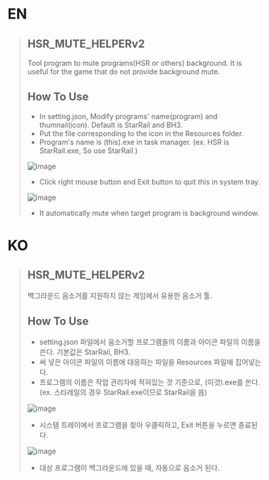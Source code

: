 # EN
> ## HSR_MUTE_HELPERv2
> Tool program to mute programs(HSR or others) background. It is useful for the game that do not provide background mute.
>
> ## How To Use
> * In setting.json, Modify programs' name(program) and thumnail(icon). Default is StarRail and BH3.
> * Put the file corresponding to the icon in the Resources folder.
> * Program's name is (this).exe in task manager. (ex. HSR is StarRail.exe, So use StarRail.)
>
> ![image](https://github.com/jino9492/hsr-mute-helper-v2/assets/66864237/86f7b9d8-6436-43ca-ba50-ef0df3b4ebb0)
>
> * Click right mouse button and Exit button to quit this in system tray.
> 
> ![image](https://github.com/jino9492/hsr-mute-helper-v2/assets/66864237/a108b5d7-0b9d-4240-9648-fa398b2a9fa2)
>
> * It automatically mute when target program is background window.


# KO
> ## HSR_MUTE_HELPERv2
> 백그라운드 음소거를 지원하지 않는 게임에서 유용한 음소거 툴.
>
> ## How To Use
> * setting.json 파일에서 음소거할 프로그램들의 이름과 아이콘 파일의 이름을 쓴다. 기본값은 StarRail, BH3.
> * 써 넣은 아이콘 파일의 이름에 대응하는 파일을 Resources 파일에 집어넣는다.
> * 프로그램의 이름은 작업 관리자에 적혀있는 것 기준으로, (이것).exe를 쓴다. (ex. 스타레일의 경우 StarRail.exe이므로 StarRail을 씀)
>
> ![image](https://github.com/jino9492/hsr-mute-helper-v2/assets/66864237/244857d6-3705-499f-81b9-db87a6c83e7a)
>
> * 시스템 트레이에서 프로그램을 찾아 우클릭하고, Exit 버튼을 누르면 종료된다.
>
> ![image](https://github.com/jino9492/hsr-mute-helper-v2/assets/66864237/a108b5d7-0b9d-4240-9648-fa398b2a9fa2)
>
> * 대상 프로그램이 백그라운드에 있을 때, 자동으로 음소거 된다.
